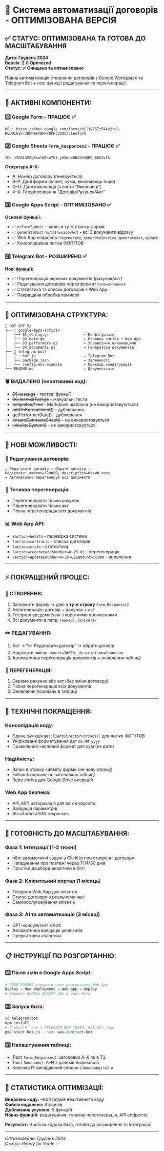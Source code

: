 # 🚀 Система автоматизації договорів - ОПТИМІЗОВАНА ВЕРСІЯ

## ✅ **СТАТУС: ОПТИМІЗОВАНА ТА ГОТОВА ДО МАСШТАБУВАННЯ**

**Дата: Грудень 2024**  
**Версія: 2.0 Optimized**  
**Статус: ✅ Очищено та оптимізовано**

Повна автоматизація створення договорів з Google Workspace та Telegram Bot + нові функції редагування та перегенерації.

---

## 🎯 **АКТИВНІ КОМПОНЕНТИ:**

### **1️⃣ Google Form - ПРАЦЮЄ ✅**
```
URL: https://docs.google.com/forms/d/1Jy7STz5k4y2tUJ-BG0OIGlP72BWNaeY8HHx8kHc31Qs/viewform
```

### **2️⃣ Google Sheets `Form_Responses2` - ПРАЦЮЄ ✅**
```
ID: 1IG8tGF8g8sulW5snTKt_yUXmscUNUkVOQR9_6UO3vlk
```
**Структура A–X:**
- A: Номер договору (генерується)
- B–P: Дані форми (клієнт, сума, виконавець тощо)
- Q–U: Дані виконавця (з листа "Виконавці")
- V–X: Гіперпосилання "Договір/Рахунок/Акт"

### **3️⃣ Google Apps Script - ОПТИМІЗОВАНО ✅**
**Основні функції:**
- ✅ `onFormSubmit` - запис в ту ж строку форми
- ✅ `generateContract/Invoice/Act` - всі 3 документи відразу
- ✅ Web App endpoints: `regenerate`, `generateInvoice`, `generateAct`, `update`
- ✅ Консолідована логіка ФОП/ТОВ

### **4️⃣ Telegram Bot - РОЗШИРЕНО ✅**
**Нові функції:**
- ✅ Перегенерація окремих документів (рахунок/акт)
- ✅ Редагування договорів через формат `поле=значення`
- ✅ Статистика та список договорів з Web App
- ✅ Покращена обробка помилок

---

## 📁 **ОПТИМІЗОВАНА СТРУКТУРА:**

```
📁 BOT_GPT_5/
├── 📁 google-apps-script/
│   ├── 01_config.gs                ← Конфігурація
│   ├── 02_main.gs                  ← Основна логіка + Web App
│   ├── 03_performers.gs            ← Управління виконавцями  
│   └── 04_documents.gs             ← Генератори документів
├── 📁 telegram-bot/
│   ├── bot.js                      ← Telegram Bot
│   ├── package.json                ← Залежності
│   └── config.env.example          ← Приклад конфігурації
└── README.md                       ← Документація
```

### **🗑️ ВИДАЛЕНО (неактивний код):**
- ~~05_tests.gs~~ - тестові функції
- ~~06_manualTest.gs~~ - мануальні тести  
- ~~templates/*.md~~ - Markdown шаблони (не використовуються)
- ~~addToSpreadsheet()~~ - дублювання
- ~~getPerformerData()~~ - дублювання
- ~~ensureContractsSheet()~~ - не використовується
- ~~initializeSystem()~~ - не використовується

---

## 🚀 **НОВІ МОЖЛИВОСТІ:**

### **📝 Редагування договорів:**
```
✏️ Редагувати договір → Обрати договір → 
Надіслати: amount=120000; description=Новий опис
→ Автоматично перегенерує всі документи
```

### **🔁 Точкова перегенерація:**
- Перегенерувати тільки рахунок
- Перегенерувати тільки акт  
- Повна перегенерація всіх документів

### **📊 Web App API:**
- `?action=health` - перевірка системи
- `?action=contracts` - список договорів
- `?action=stats` - статистика
- `?action=regenerate&number=W-25-01` - перегенерація
- `?action=update&number=W-25-01&amount=50000` - оновлення

---

## ⚡ **ПОКРАЩЕНИЙ ПРОЦЕС:**

### **📝 СТВОРЕННЯ:**
1. Заповнити форму → дані в **ту ж строку** `Form_Responses2`
2. Автогенерація: договір + рахунок + акт
3. Telegram уведомлення з короткими посиланнями
4. Всі документи в папці `{номер}_{клієнт}/`

### **✏️ РЕДАГУВАННЯ:**
1. Бот → "✏️ Редагувати договір" → обрати договір
2. Надіслати зміни: `amount=30000; description=Оновлено`
3. Автоматична перегенерація документів + оновлення таблиці

### **🔁 ПЕРЕГЕНЕРАЦІЯ:**
1. Окремо рахунок або акт (без зміни договору)
2. Повна перегенерація всіх документів
3. Оновлення посилань в таблиці

---

## 🔧 **ТЕХНІЧНІ ПОКРАЩЕННЯ:**

### **Консолідація коду:**
- Єдина функція `getClientDirectorForDocs()` для логіки ФОП/ТОВ
- Уніфіковане форматування дат `dd.MM.yyyy`
- Правильний числовий формат для сум (не дати)

### **Надійність:**
- Запис в строку сабміту форми (не нову строку)
- Fallback парсинг по заголовках таблиці
- Retry логіка для Google Drive операцій

### **Web App безпека:**
- API_KEY авторизація для всіх endpoints
- Валідація параметрів
- Structured JSON responses

---

## 🎯 **ГОТОВНІСТЬ ДО МАСШТАБУВАННЯ:**

### **Фаза 1: Інтеграції (1-2 тижні)**
- n8n: автоматичні задачі в ClickUp при створенні договору
- Нагадування про платежі через 7/14/30 днів
- Простий дашборд аналітики в боті

### **Фаза 2: Клієнтський портал (1 місяць)**  
- Telegram Web App для клієнтів
- Статус договору в реальному часі
- Самообслуговування клієнтів

### **Фаза 3: AI та автоматизація (3 місяці)**
- GPT-консультант в боті
- Автоматична валідація реквізитів
- Предиктивна аналітика

---

## 📋 **ІНСТРУКЦІЇ ПО РОЗГОРТАННЮ:**

### **1️⃣ Після змін в Google Apps Script:**
```bash
# ОБОВ'ЯЗКОВО створити нове розгортання Web App
Deploy → New deployment → Web app → Deploy
# Оновити GOOGLE_SCRIPT_URL в .env бота
```

### **2️⃣ Запуск бота:**
```bash
cd telegram-bot
npm install
# Створити .env з TELEGRAM_BOT_TOKEN, API_KEY тощо
pm2 start bot.js --name was-contract-bot
```

### **3️⃣ Налаштування таблиці:**
- Лист `Form_Responses2`: заголовки A–X як в ТЗ
- Лист `Виконавці`: A–H з даними виконавців  
- Колонка P: випадаючий список з `Виконавці!A2:A`

---

## 🎉 **СТАТИСТИКА ОПТИМІЗАЦІЇ:**

**Видалено коду:** ~800 рядків неактивного коду  
**Файлів видалено:** 8 файлів  
**Дублювань усунено:** 5 функцій  
**Нових функцій:** редагування, точкова перегенерація, API endpoints  

**Результат:** Чистіша кодова база, готова до розширення та інтеграцій.

---

*Оптимізовано: Грудень 2024*  
*Статус: Ready for Scale ✅*
